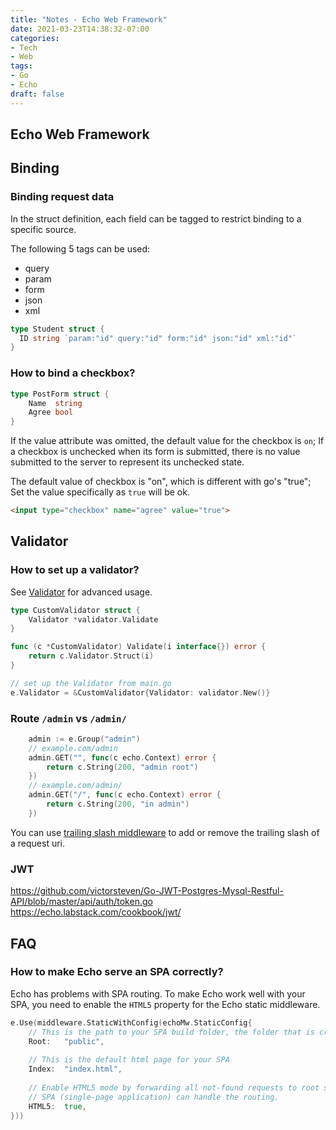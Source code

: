 ```yaml
---
title: "Notes - Echo Web Framework"
date: 2021-03-23T14:38:32-07:00
categories:
- Tech
- Web
tags:
- Go
- Echo
draft: false
---
```


## Echo Web Framework

## Binding
### Binding request data
In the struct definition, each field can be tagged to restrict binding to a specific source.

The following 5 tags can be used:
* query
* param
* form
* json
* xml

```go
type Student struct {
  ID string `param:"id" query:"id" form:"id" json:"id" xml:"id"`
}
```

### How to bind a checkbox?
```go
type PostForm struct {
    Name  string
    Agree bool
}
```
If the value attribute was omitted, the default value for the checkbox is `on`;
If a checkbox is unchecked when its form is submitted, 
there is no value submitted to the server to represent its unchecked state.

The default value of checkbox is "on", which is different with go's "true";
Set the value specifically as `true` will be ok.
```html
<input type="checkbox" name="agree" value="true">
```

## Validator
### How to set up a validator?
See [Validator](/posts/2021/Notes-Validator/) for advanced usage.

```go
type CustomValidator struct {
    Validator *validator.Validate
}

func (c *CustomValidator) Validate(i interface{}) error {
	return c.Validator.Struct(i)
}

// set up the Validator from main.go
e.Validator = &CustomValidator{Validator: validator.New()}
```

### Route `/admin` vs `/admin/`
```go
    admin := e.Group("admin")
    // example.com/admin
	admin.GET("", func(c echo.Context) error {
		return c.String(200, "admin root")
	})
    // example.com/admin/
	admin.GET("/", func(c echo.Context) error {
		return c.String(200, "in admin")
	})
```

You can use [trailing slash middleware](https://echo.labstack.com/middleware/trailing-slash/) to add or remove the trailing slash of a request uri.

### JWT 
https://github.com/victorsteven/Go-JWT-Postgres-Mysql-Restful-API/blob/master/api/auth/token.go
https://echo.labstack.com/cookbook/jwt/

## FAQ
### How to make Echo serve an SPA correctly?
Echo has problems with SPA routing. To make Echo work well with your SPA, you need to enable the `HTML5` property for the Echo static middleware. 
```go
e.Use(middleware.StaticWithConfig(echoMw.StaticConfig{
    // This is the path to your SPA build folder, the folder that is created from running "npm build"
    Root:   "public",	
    
    // This is the default html page for your SPA
    Index:  "index.html",	
	
    // Enable HTML5 mode by forwarding all not-found requests to root so that
    // SPA (single-page application) can handle the routing.
    HTML5:  true,
}))
```
